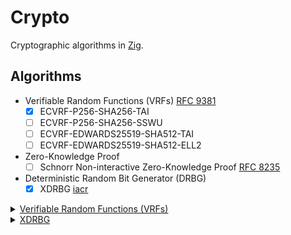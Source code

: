# Crypto

Cryptographic algorithms in [Zig](https://ziglang.org/).

## Algorithms

- Verifiable Random Functions (VRFs) [RFC 9381](https://datatracker.ietf.org/doc/rfc9381/)
  - [x] ECVRF-P256-SHA256-TAI
  - [ ] ECVRF-P256-SHA256-SSWU
  - [ ] ECVRF-EDWARDS25519-SHA512-TAI
  - [ ] ECVRF-EDWARDS25519-SHA512-ELL2
- Zero-Knowledge Proof
  - [ ] Schnorr Non-interactive Zero-Knowledge Proof [RFC 8235](https://datatracker.ietf.org/doc/html/rfc8235)
- Deterministic Random Bit Generator (DRBG)
  - [x] XDRBG [iacr](https://tosc.iacr.org/index.php/ToSC/article/view/11399)

<details>
<summary><ins>Verifiable Random Functions (VRFs)</ins></summary>

A Verifiable Random Function (VRF) [RFC9381](https://datatracker.ietf.org/doc/rfc9381/)
can be seen as a public-key version of a cryptographic hash function with the following
properties:
- A private-key is used to calculate a hash value.
- The hash value can be verified using the corresponding public-key.
- The hash is unpredictable and can't be skewed.

A key application of the VRF is to provide privacy against offline
dictionary attacks on data stored in a hash-based data structure.

VRFs can be used as verifiable random numbers with the following properties:
- *Uniqueness*: There is exactly one result for every computation
- *Collision Resistance*: It is (almost) impossible to find two inputs that result in the same hash.
- *Pseudo-randomness*: A hash is indistinguishable from a random value.
- *Unpredictability*: If the input is unpredictable, the output is uniformly distributed.

---

A VRF comes with a key generation algorithm that generates
a VRF key-pair.
```zig
const crypto = @import("crypto");
const vrf = crypto.EcvrfP256Sha256Tai;
const kp = try vrf.KeyPair.generate();
```

The Prover uses the secret key to construct a proof pi that
beta is the correct hash output.
```zig
const alpha = "test";
const pi = try kp.prove(alpha, null);
```

The VRF hash output beta can be directly obtained from the
proof value pi.
```zig
const beta = try vrf.proofToHash(pi);
```

The proof pi allows a Verifier holding the public key to
verify that beta is the correct VRF hash of input alpha
under the given private key.

This requires that the Prover and the Verifier exchange
public keys beforehand.

Then, the Prover submits alpha, beta, and pi to the Verifier.

The Verifier can verify the correctness by calling `verify`.
On success, verify will return beta.
```zig
// For demonstration purposes we (the Prover) also call verify.
const beta2 = try kp.public_key.verify(alpha, pi, null);
if (!std.mem.eql(u8, beta[0..], beta2[0..])) {
    // handle error...
}
```

> **Proofs Provide No Secrecy for the VRF Input**
> 
> The VRF proof pi is not designed to provide secrecy and, in general,
> may reveal the VRF input alpha.  Anyone who knows the public-key and pi is able
> to perform an offline dictionary attack to search for alpha, by
> verifying guesses for alpha using VRF_verify.  This is in contrast to
> the VRF hash output beta, which, without the proof, is pseudorandom
> and thus is designed to reveal no information about alpha.

Note: the key exchange, as well as the submission of alpha,
beta and pi are out of scope.

</details>

<details>
<summary><ins>XDRBG</ins></summary>

TODO

</details>
